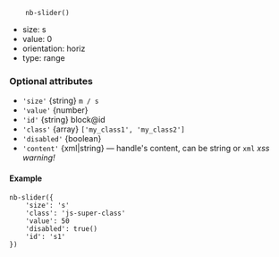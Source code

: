 ```
    nb-slider()
```

* size: s
* value: 0
* orientation: horiz
* type: range

### Optional attributes
* `'size'` {string} `m / s`
* `'value'` {number}
* `'id'` {string} block@id
* `'class'` {array} `['my_class1', 'my_class2']`
* `'disabled'` {boolean}
* `'content'` {xml|string} — handle's content, can be string or `xml` _xss warning!_

#### Example

```
nb-slider({
    'size': 's'
    'class': 'js-super-class'
    'value': 50
    'disabled': true()
    'id': 's1'
})
```